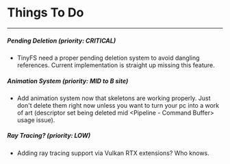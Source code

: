# Things To Do

---

##### Pending Deletion (priority: CRITICAL)

* TinyFS need a proper pending deletion system to avoid dangling references. Current implementation is straight up missing this feature.

##### Animation System (priority: MID to B site)

* Add animation system now that skeletons are working properly. Just don't delete them right now unless you want to turn your pc into a work of art (descriptor set being deleted mid <Pipeline - Command Buffer> usage issue).

##### Ray Tracing? (priority: LOW)

* Adding ray tracing support via Vulkan RTX extensions? Who knows.